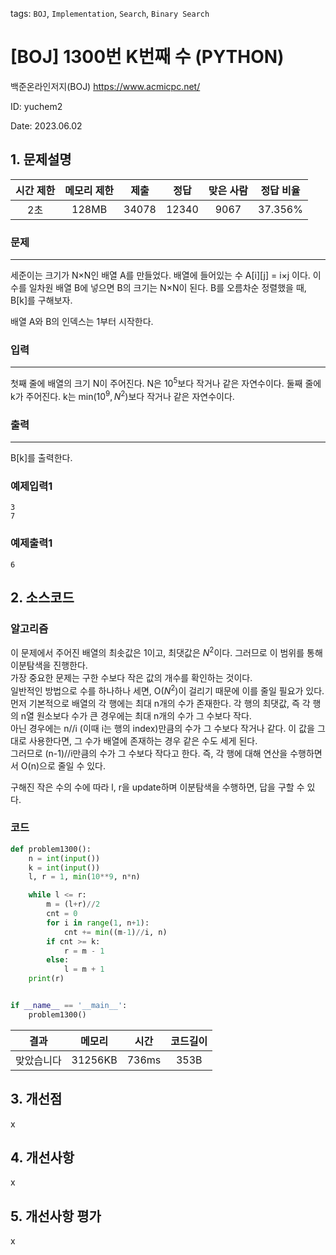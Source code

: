 tags: `BOJ`, `Implementation`, `Search`, `Binary Search`
# [BOJ] 1300번 K번째 수 (PYTHON)
백준온라인저지(BOJ) https://www.acmicpc.net/

ID: yuchem2

Date: 2023.06.02
## 1. 문제설명
| 시간 제한 | 메모리 제한 |  제출   |  정답   | 맞은 사람 |  정답 비율  |
| :---: | :----: | :---: | :---: | :---: | :-----: |
|  2초   | 128MB  | 34078 | 12340 | 9067  | 37.356% |

### 문제
---
세준이는 크기가 N×N인 배열 A를 만들었다. 배열에 들어있는 수 A[i][j] = i×j 이다. 이 수를 일차원 배열 B에 넣으면 B의 크기는 N×N이 된다. B를 오름차순 정렬했을 때, B[k]를 구해보자.

배열 A와 B의 인덱스는 1부터 시작한다.
### 입력
---
첫째 줄에 배열의 크기 N이 주어진다. N은 $10^5$보다 작거나 같은 자연수이다. 둘째 줄에 k가 주어진다. k는 min($10^9, N^2$)보다 작거나 같은 자연수이다.
### 출력
---
B[k]를 출력한다.
### 예제입력1
```
3
7
```
### 예제출력1
```
6
```
## 2. 소스코드

### 알고리즘
이 문제에서 주어진 배열의 최솟값은 1이고, 최댓값은 $N^2$이다. 그러므로 이 범위를 통해 이분탐색을 진행한다.  
가장 중요한 문제는 구한 수보다 작은 값의 개수를 확인하는 것이다.  
일반적인 방법으로 수를 하나하나 세면, O($N^2$)이 걸리기 때문에 이를 줄일 필요가 있다.  
먼저 기본적으로 배열의 각 행에는 최대 n개의 수가 존재한다. 각 행의 최댓값, 즉 각 행의 n열 원소보다 수가 큰 경우에는 최대 n개의 수가 그 수보다 작다.  
아닌 경우에는 n//i (이때 i는 행의 index)만큼의 수가 그 수보다 작거나 같다. 이 값을 그대로 사용한다면, 그 수가 배열에 존재하는 경우 같은 수도 세게 된다.    
그러므로 (n-1)//i만큼의 수가 그 수보다 작다고 한다. 즉, 각 행에 대해 연산을 수행하면서 O(n)으로 줄일 수 있다.  

구해진 작은 수의 수에 따라 l, r을 update하며 이분탐색을 수행하면, 답을 구할 수 있다.  


### 코드
```Python
def problem1300():
    n = int(input())
    k = int(input())
    l, r = 1, min(10**9, n*n)

    while l <= r:
        m = (l+r)//2
        cnt = 0
        for i in range(1, n+1):
            cnt += min((m-1)//i, n)
        if cnt >= k:
            r = m - 1
        else:
            l = m + 1
    print(r)


if __name__ == '__main__':
    problem1300()
```

| 결과 | 메모리 | 시간 | 코드길이 |
|:---:|:-----: | :---: | :----: |
| 맞았습니다 | 31256KB | 736ms | 353B |

## 3. 개선점
x
## 4. 개선사항
x
## 5. 개선사항 평가
x
